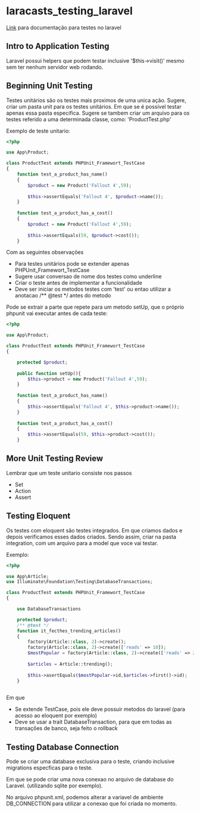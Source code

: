 # laracasts_testing_laravel

[Link](https://laravel.com/docs/master/testing) para documentação para testes no laravel

## Intro to Application Testing

Laravel possui helpers que podem testar inclusive '$this->visit()' mesmo sem ter nenhum servidor web rodando.

## Beginning Unit Testing

Testes unitários são os testes mais proximos de uma unica ação.
Sugere, criar um pasta unit para os testes unitários. Em que se é possível testar apenas essa pasta específica.
Sugere se tambem criar um arquivo para os testes referido a uma determinada classe, como: 'ProductTest.php'

Exemplo de teste unitario:

```php
<?php

use App\Product;

class ProductTest extends PHPUnit_Framewort_TestCase
{
    function test_a_product_has_name()
    {
        $product = new Product('Fallout 4',59);
        
        $this->assertEquals('Fallout 4', $product->name());
    }
    
    function test_a_product_has_a_cost()
    {
        $product = new Product('Fallout 4',59);
        
        $this->assertEquals(59, $product->cost());
    }    
```
Com as seguintes observações

- Para testes unitários pode se extender apenas PHPUnit_Framewort_TestCase
- Sugere usar conversao de nome dos testes como underline
- Criar o teste antes de implementar a funcionalidade
- Deve ser iniciar os metodos testes com 'test' ou entao utilizar a anotacao /** @test */ antes do metodo


Pode se extrair a parte que repete para um metodo setUp, que o próprio phpunit vai executar antes de cada teste:

```php
<?php

use App\Product;

class ProductTest extends PHPUnit_Framewort_TestCase
{

    protected $product;
    
    public function setUp(){
        $this->product = new Product('Fallout 4',59);
    }
    
    function test_a_product_has_name()
    {
        $this->assertEquals('Fallout 4', $this->product->name());
    }
    
    function test_a_product_has_a_cost()
    {
        $this->assertEquals(59, $this->product->cost());
    }    
```


## More Unit Testing Review

Lembrar que um teste unitario consiste nos passos


- Set
- Action
- Assert

## Testing Eloquent

Os testes com eloquent são testes integrados. Em que criamos dados e depois verificamos esses dados criados.
Sendo assim, criar na pasta integration, com um arquivo para a model que voce vai testar.

Exemplo:

```php
<?php

use App\Article;
use Illuminate\Foundation\Testing\DatabaseTransactions;

class ProductTest extends PHPUnit_Framewort_TestCase
{

    use DatabaseTransactions

    protected $product;
    /** @test */
    function it_fecthes_trending_articles()
    {
        factory(Article::class, 2)->create();
        factory(Article::class, 2)->create(['reads' => 10]);
        $mostPopular = factory(Article::class, 2)->create(['reads' => 20]);
        
        $articles = Article::trending();
        
        $this->asertEquals($mostPopular->id,$articles->first()->id);
    }
   
```
Em que

- Se extende TestCase, pois ele deve possuir metodos do laravel (para acesso ao eloquent por exemplo)
- Deve se usar a trait DatabaseTransaction, para que em todas as transações de banco, seja feito o rollback

## Testing Database Connection

Pode se criar uma database exclusiva para o teste, criando inclusive migrations especficas para o teste.

Em que se pode criar uma nova conexao no arquivo de database do Laravel. (utilizando sqlite por exemplo).

No arquivo phpunit.xml, podemos alterar a variavel de ambiente DB_CONNECTION para utilizar a conexao que foi criada no momento.

